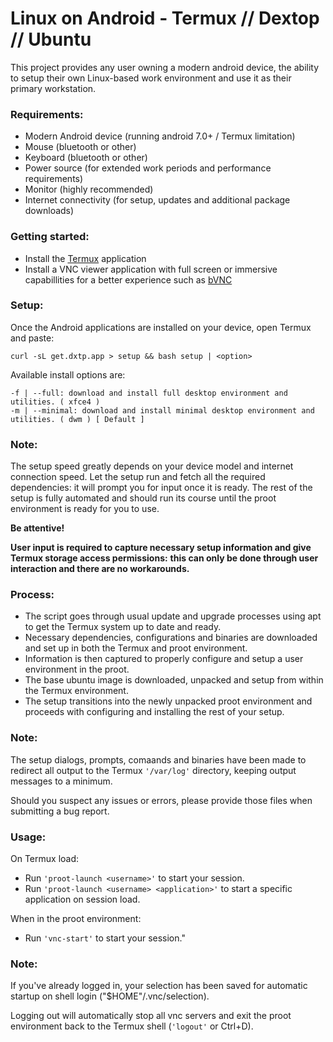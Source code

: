 # Linux on Android -  Termux // Dextop // Ubuntu

This project provides any user owning a modern android device, the ability to setup their own Linux-based work environment and use it as their primary workstation.

### Requirements:
- Modern Android device (running android 7.0+ / Termux limitation)
- Mouse (bluetooth or other)
- Keyboard (bluetooth or other)
- Power source (for extended work periods and performance requirements)
- Monitor (highly recommended)
- Internet connectivity (for setup, updates and additional package downloads)

### Getting started:
- Install the [Termux](https://play.google.com/store/apps/details?id=com.termux "Termux by Fredrik Fornwall") application
- Install a VNC viewer application with full screen or immersive capabillities for a better experience such as [bVNC](https://play.google.com/store/apps/details?id=com.iiordanov.freebVNC "bVNC by Iordan Iordanov")

### Setup:

Once the Android applications are installed on your device, open Termux and paste:

```
curl -sL get.dxtp.app > setup && bash setup | <option>
```

Available install options are:

```
-f | --full: download and install full desktop environment and utilities. ( xfce4 )
-m | --minimal: download and install minimal desktop environment and utilities. ( dwm ) [ Default ]
```

### Note:
The setup speed greatly depends on your device model and internet connection speed.
Let the setup run and fetch all the required dependencies: it will prompt you for input once it is ready.
The rest of the setup is fully automated and should run its course until the proot environment is ready for you to use.

**Be attentive!**

**User input is required to capture necessary setup information and give Termux storage access permissions:**
**this can only be done through user interaction and there are no workarounds.**

### Process:
- The script goes through usual update and upgrade processes using apt to get the Termux system up to date and ready.
- Necessary dependencies, configurations and binaries are downloaded and set up in both the Termux and proot environment.
- Information is then captured to properly configure and setup a user environment in the proot.
- The base ubuntu image is downloaded, unpacked and setup from within the Termux environment.
- The setup transitions into the newly unpacked proot environment and proceeds with configuring and installing the rest of your setup.

### Note:
The setup dialogs, prompts, comaands and binaries have been made to redirect all output to the Termux ```'/var/log'``` directory, keeping output messages to a minimum.

Should you suspect any issues or errors, please provide those files when submitting a bug report.

### Usage:

On Termux load:

- Run ```'proot-launch <username>'```               to start your session.
- Run ```'proot-launch <username> <application>'``` to start a specific application on session load.

When in the proot environment:

- Run ```'vnc-start'``` to start your session."

### Note:
If you've already logged in, your selection has been saved for automatic startup on shell login ("$HOME"/.vnc/selection).

Logging out will automatically stop all vnc servers and exit the proot environment back to the Termux shell (```'logout'``` or Ctrl+D).